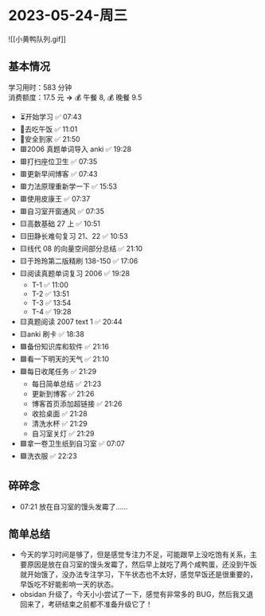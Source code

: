 # 2023-05-24-周三

![[小黄鸭队列.gif]]

## 基本情况

学习用时：583 分钟  
消费额度：17.5 元 **→** 💰 午餐 8, 💰 晚餐 9.5

-   ⏳开始学习 ✅ 07:43
-   🍕去吃午饭 ✅ 11:01
-   📍安全到家 ✅ 21:50
-   🟥2006 真题单词导入 anki ✅ 19:28
-   🟥打扫座位卫生 ✅ 07:35
-   🟥更新早间博客 ✅ 07:43
-   🟥力法原理重新学一下 ✅ 15:53
-   🟥使用皮康王 ✅ 07:37
-   🟥自习室开窗通风 ✅ 07:35
-   🟨高数基础 27 上 ✅ 10:51
-   🟨田静长难句复习 21、22 ✅ 10:53
-   🟨线代 08 的向量空间部分总结 ✅ 21:10
-   🟨于玲玲第二版精刷 138-150 ✅ 17:06
-   🟨阅读真题单词复习 2006 ✅ 19:28
    -   T-1 ✅ 11:00
    -   T-2 ✅ 13:51
    -   T-3 ✅ 13:54
    -   T-4 ✅ 19:28
-   🟨真题阅读 2007 text 1 ✅ 20:44
-   🟨anki 刷卡 ✅ 18:38
-   🟩备份知识库和软件 ✅ 21:16
-   🟩看一下明天的天气 ✅ 21:10
-   🟩每日收尾任务 ✅ 21:29
    -   每日简单总结 ✅ 21:23
    -   更新到博客 ✅ 21:26
    -   博客首页添加超链接 ✅ 21:26
    -   收拾桌面 ✅ 21:28
    -   清洗水杯 ✅ 21:29
    -   自习室关灯 ✅ 21:29
-   🟩拿一卷卫生纸到自习室 ✅ 07:07
-   🟩洗衣服 ✅ 22:23

## 碎碎念

- 07:21 放在自习室的馒头发霉了……

## 简单总结

-   今天的学习时间是够了，但是感觉专注力不足，可能跟早上没吃饱有关系，主要原因是放在自习室的馒头发霉了，然后早上就吃了两个咸鸭蛋，还没到午饭就开始饿了，没办法专注学习，下午状态也不太好，感觉早饭还是很重要的，早饭吃不好能影响一天的状态。
-   obsidan 升级了，今天小小尝试了一下，感觉有非常多的 BUG，然后我又退回来了，考研结束之前都不准备升级它了！